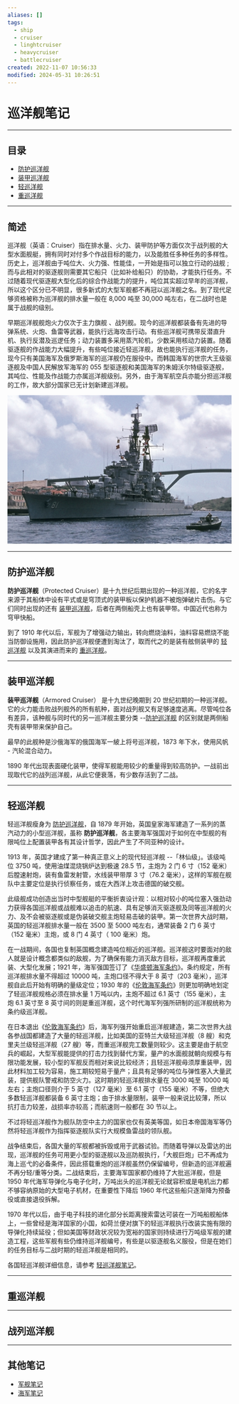 ```yaml
---
aliases: []
tags:
  - ship
  - cruiser
  - linghtcruiser
  - heavycruiser
  - battlecruiser
created: 2022-11-07 10:56:33
modified: 2024-05-31 10:26:51
---
```


# 巡洋舰笔记

---

## 目录

* [防护巡洋舰](#cruiser_pc)
* [装甲巡洋舰](#cruiser_ac)
* [轻巡洋舰](#cruiser_lc)
* [重巡洋舰](#cruiser_hc)

---

## 简述

巡洋舰（英语：Cruiser）指在排水量、火力、装甲防护等方面仅次于战列舰的大型水面舰艇，拥有同时对付多个作战目标的能力，以及能胜任多种任务的多样性。历史上，巡洋舰由于吨位大、火力强、性能佳，一开始是指可以独立行动的战舰 ; 而与此相对的驱逐舰则需要其它船只（比如补给船只）的协助，才能执行任务。不过随着现代驱逐舰大型化后的综合作战能力的提升，吨位其实超过早年的巡洋舰，所以这个区分已不明显，很多新式的大型军舰都不再冠以巡洋舰之名。到了现代足够资格被称为巡洋舰的排水量一般在 8,000 吨至 30,000 吨左右，在二战时也是属于战舰的级别。

早期巡洋舰舰炮火力仅次于主力旗舰 、战列舰。现今的巡洋舰都装备有先进的导弹系统、火炮、鱼雷等武器，能执行远海攻击行动。有些巡洋舰可携带反潜直升机、执行反潜及巡逻任务；动力装置多采用蒸汽轮机，少数采用核动力装置。随着驱逐舰的作战能力大幅提升，有些吨位接近轻巡洋舰，故也能执行巡洋舰的任务，现今只有美国海军及俄罗斯海军的巡洋舰仍在服役中。而韩国海军的世宗大王级驱逐舰及中国人民解放军海军的 055 型驱逐舰和美国海军的朱姆沃尔特级驱逐舰，其吨位、性能及作战能力亦属巡洋舰级别。另外，由于海军航空兵亦能分担巡洋舰的工作，故大部分国家已无计划新建巡洋舰。

![秘鲁 Almirante Grau 号](Cruisers.assets/Dia_172V3.jpg "秘鲁 Almirante Grau 号")

---

## <span id="cruiser_pc"> 防护巡洋舰 </span>

**防护巡洋舰**（Protected Cruiser）是十九世纪后期出现的一种巡洋舰，它的名字来源于其船体中设有平式或是穹顶式的装甲板以保护机器不被炮弹破片击伤。与它们同时出现的还有 [装甲巡洋舰](#cruiser_ac)，后者在两侧船壳上也有装甲带。中国近代也称为穹甲快船。

到了 1910 年代以后，军舰为了增强动力输出，转向燃烧油料，油料容易燃烧不能当防御设施用，因此防护巡洋舰便遭到淘汰了，取而代之的是装有舷侧装甲的 [轻巡洋舰](#cruiser_lc) 以及其演进而来的 [重巡洋舰](#cruiser_hc)。

---

## <span id="cruiser_ac"> 装甲巡洋舰 </span>

**装甲巡洋舰**（Armored Cruiser） 是十九世纪晚期到 20 世纪初期的一种巡洋舰。它的火力能击败战列舰外的所有航种，面对战列舰又有足够速度逃离。尽管吨位各有差异，该种舰与同时代的另一巡洋舰主要分类 --[防护巡洋舰](#cruiser_pc) 的区别就是两侧船壳有装甲带来保护自己。

最早的此舰种是沙俄海军的俄国海军一紴上将号巡洋舰，1873 年下水，使用风帆 - 汽轮混合动力。

1890 年代出现表面硬化装甲，使得军舰能用较少的重量得到较高防护。一战前出现取代它的战列巡洋舰，从此它便衰落，有少数存活到了二战。

---

## <span id="cruiser_lc"> 轻巡洋舰 </span>

轻巡洋舰瘦身为 [防护巡洋舰](#cruiser_pc)，自 1879 年开始，英国皇家海军建造了一系列的蒸汽动力的小型巡洋舰，虽称 **防护巡洋舰**，各主要海军强国对于如何在中型舰的有限吨位上配置装甲各有其设计哲学，因此产生了不同亚种的设计。

1913 年，英国才建成了第一种真正意义上的现代轻巡洋舰 --「林仙级」。该级吨位 3750 吨，使用油煤混烧锅炉达到极速 28.5 节，主炮为 2 门 6 寸（152 毫米）后膛速射炮，装有鱼雷发射管，水线装甲带厚 3 寸（76.2 毫米），这样的军舰在舰队中主要定位是执行侦察任务，或在大西洋上攻击德国的破交舰。

此级舰成功创造出当时中型舰艇的平衡折衷设计观：以相对较小的吨位塞入强劲动力获得各国巡洋舰或战舰难以追击的航速、具有足够消灭驱逐舰及同等巡洋舰的火力、及不会被驱逐舰或是伪装破交舰主炮轻易击破的装甲。第一次世界大战时期，英国的轻巡洋舰排水量一般在 3500 至 5000 吨左右，通常装备 2 门 6 英寸（152 毫米）主炮，或 8 门 4 英寸（ 100 毫米）炮。

在一战期间，各国也复制英国概念建造吨位相近的巡洋舰。巡洋舰这时要面对的敌人就是设计概念都类似的敌舰，为了确保有能力消灭敌方目标，巡洋舰再度重武装、大型化发展；1921 年，海军强国签订了《[华盛顿海军条约](../Ship_Note.md#华盛顿海军条约)》。条约规定，所有巡洋舰排水量不得超过 10000 吨，主炮口径不得大于 8 英寸（203 毫米），巡洋舰自此后开始有明确的量级定位；1930 年的《[伦敦海军条约](../Ship_Note.md#伦敦海军条约)》则更加明确地划定了轻巡洋舰规格必须在排水量 1 万吨以内，主炮不超过 6.1 英寸（155 毫米），主炮 6.1 英寸至 8 英寸间的则是重巡洋舰，这个时代海军列强所研制的巡洋舰统称为条约级巡洋舰。

在日本退出《[伦敦海军条约](../Ship_Note.md#伦敦海军条约)》后，海军列强开始重启巡洋舰建造，第二次世界大战各参战国都建造了大量的轻巡洋舰，比如美国的亚特兰大级轻巡洋舰（8 艘）和克里夫兰级轻巡洋舰（27 艘）等，而重巡洋舰完工数量则较少。这主要是由于航空兵的崛起，大型军舰能提供的打击力找到替代方案，量产的水面舰就朝向规模与有限功能发展，较小型的军舰反而相对来说比较经济；且轻巡洋舰毋须厚重装甲，因此材料加工较为容易，施工期较短易于量产；且具有足够的吨位与弹性塞入大量武装，提供舰队警戒和防空火力。这时期的轻巡洋舰排水量在 3000 吨至 10000 吨左右；主炮口径则介于 5 英寸（127 毫米）至 6.1 英寸（155 毫米）不等，但绝大多数轻巡洋舰都装备 6 英寸主炮；由于排水量限制，装甲一般来说比较薄，所以抗打击力较差，战损率亦较高；而航速则一般都在 30 节以上。

不过将轻巡洋舰作为舰队防空中主力的国家也仅有英美等国，如日本帝国海军等仍然将轻巡洋舰作为指挥驱逐舰队实行大规模鱼雷战的领队舰。

战争结束后，各国大量的军舰都被拆毁或用于武器试验。而随着导弹以及雷达的出现，巡洋舰的任务可用更小型的驱逐舰以及巡防舰执行，「大舰巨炮」已不再成为海上巡弋的必备条件，因此搭载重炮的巡洋舰虽然仍保留编号，但新造的巡洋舰遍不再分轻/重等分类。二战结束后，主要海军国家都仍维持了大批巡洋舰，但是 1950 年代海军导弹化与电子化时，万吨出头的巡洋舰无论就容积或是电机出力都不够容纳原始的大型电子机材，在重要性下降后 1960 年代这些船只逐渐降为预备役或直接退役拆解。

1970 年代以后，由于电子科技的进化部分长距离搜索雷达可装在一万吨船舰船体上，一些曾经是海洋国家的小国，如荷兰便对旗下的轻巡洋舰执行改装实施有限的导弹化持续延役；但如美国等财政状况较为宽裕的国家则持续进行万吨级军舰的建造工程，这些军舰有些仍维持巡洋舰编号，有些是以驱逐舰名义服役，但是在她们的任务目标与二战时期的轻巡洋舰是相同的。

各国轻巡洋舰详细信息，请参考 [轻巡洋舰笔记](LightCruisers.md)。

---

## <span id="cruiser_hc"> 重巡洋舰 </span>

---

## <span id="cruser_bc"> 战列巡洋舰 </span>

---

## 其他笔记

* [军舰笔记](../Ship_Note.md)
* [海军笔记](../Navy_Note.md)

